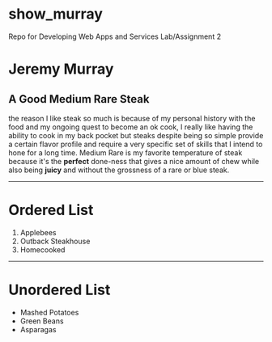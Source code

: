 # show_murray
Repo for Developing Web Apps and Services Lab/Assignment 2

# Jeremy Murray
## A Good Medium Rare Steak
the reason I like steak so much is because of my personal history with the food and my ongoing quest to become an ok cook, I really like having the ability to cook in my back pocket but steaks despite being so simple provide a certain flavor profile and require a very specific set of skills that I intend to hone for a long time. Medium Rare is my favorite temperature of steak because it's the **perfect** done-ness that gives a nice amount of chew while also being **juicy** and without the grossness of a rare or blue steak. <br>
***
# Ordered List
1. Applebees
2. Outback Steakhouse
3. Homecooked
***
# Unordered List
- Mashed Potatoes
- Green Beans
- Asparagas
